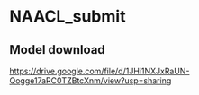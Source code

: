 # NAACL_submit


## Model download
https://drive.google.com/file/d/1JHi1NXJxRaUN-Qogge17aRC0TZBtcXnm/view?usp=sharing
